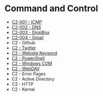 # Command and Control

* [C2-001 - ICMP](https://pentestlab.blog/2017/07/28/command-and-control-icmp/)
* [C2-002 - DNS](https://pentestlab.blog/2017/09/06/command-and-control-dns/)
* [C2-003 - DropBox](https://pentestlab.blog/2017/08/29/command-and-control-dropbox/)
* [C2-004 - Gmail](https://pentestlab.blog/2017/08/03/command-and-control-gmail/)
* C2 - Github
* [C2 - Twitter](https://pentestlab.blog/2017/09/26/command-and-control-twitter/)
* [C2 - Website Keyword](https://pentestlab.blog/2017/09/14/command-and-control-website-keyword/)
* [C2 - PowerShell](https://pentestlab.blog/2017/08/19/command-and-control-powershell/)
* [C2 - Windows COM](https://pentestlab.blog/2017/09/01/command-and-control-windows-com/)
* [C2 - WebDAV](https://pentestlab.blog/2017/09/12/command-and-control-webdav/)
* C2 - Error Pages
* C2 - Active Directory
* C2 - HTTP
* C2 - Kernel
